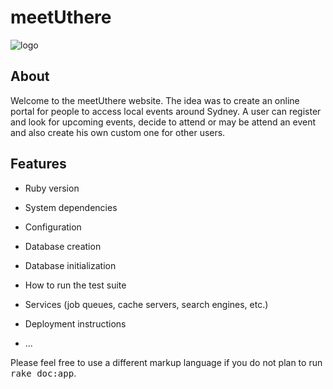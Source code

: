 # meetUthere


![logo](https://meetuthere.herokuapp.com/assets/logo-becaf8077db9068644347cee9c5fdec957e382f1576907a023c5f9e28c0df2e8.svg)


## About

Welcome to the meetUthere website. The idea was to create an online portal for people to access local events around Sydney. A user can register and look for upcoming events, decide to attend or may be attend an event and also create his own custom one for other users.

## Features


* Ruby version

* System dependencies

* Configuration

* Database creation

* Database initialization

* How to run the test suite

* Services (job queues, cache servers, search engines, etc.)

* Deployment instructions

* ...


Please feel free to use a different markup language if you do not plan to run
<tt>rake doc:app</tt>.
